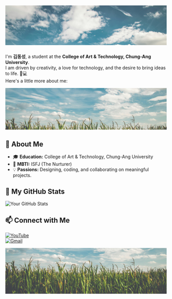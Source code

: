 # ![Section Divider](1.jpg)
I'm **김동성**, a student at the **College of Art & Technology, Chung-Ang University**.  
I am driven by creativity, a love for technology, and the desire to bring ideas to life. 🎨💻  
Here's a little more about me:


![Section Divider](2.jpg)


## 🌱 About Me

- 🎓 **Education:** College of Art & Technology, Chung-Ang University  
- 🧠 **MBTI:** ISFJ (The Nurturer)  
- 💡 **Passions:** Designing, coding, and collaborating on meaningful projects.  





## 🌟 My GitHub Stats
![Your GitHub Stats](https://github-readme-stats.vercel.app/api?username=YourUsername&show_icons=true&theme=radical)













## 📫 Connect with Me
[![YouTube](https://img.shields.io/badge/-YouTube-red?style=flat&logo=YouTube&logoColor=white)](https://www.youtube.com/@%EA%B9%80%EB%8F%99%EC%84%B1-p3u)  
[![Gmail](https://img.shields.io/badge/-Gmail-D14836?style=flat&logo=Gmail&logoColor=white)](mailto:dongsung1939@gmail.com)


![Section Divider](3.jpg)
